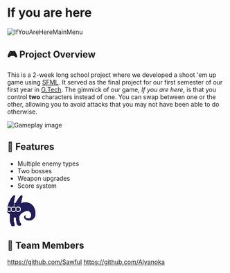 # If you are here

![IfYouAreHereMainMenu](https://ibb.co/0R3q1HjJ)

## 🎮 Project Overview
This is a 2-week long school project where we developed a shoot 'em up game using [SFML](https://www.sfml-dev.org/). It served as the final project for our first semester of our first year in [G.Tech](https://gamingcampus.fr/ecoles/ecole-developpeur-jeux-video-g-tech.html).
The gimmick of our game, *If you are here*, is that you control **two** characters instead of one. You can swap between one or the other, allowing you to avoid attacks that you may not have been able to do otherwise.



![Gameplay image](https://ibb.co/9HqPkF0M)

## 🚀 Features
- Multiple enemy types
- Two bosses
- Weapon upgrades
- Score system

![One of the enemies](./res/bigger_enemy_critter3_triple_idle.png)
## 👥 Team Members
https://github.com/Sawful
https://github.com/Alyanoka

